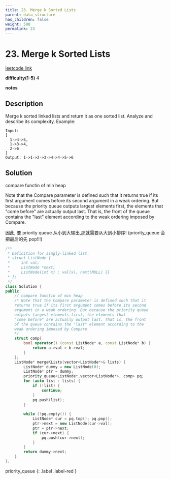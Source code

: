 ```yaml
---
title: 23. Merge k Sorted Lists
parent: data_structure
has_children: false
weight: 500
permalink: 23
---
```

# 23. Merge k Sorted Lists
[leetcode link](https://leetcode.com/problems/merge-k-sorted-lists/)

**difficulty(1-5)** 
4

**notes**   


## Description
Merge k sorted linked lists and return it as one sorted list. Analyze and describe its complexity.
Example:
```
Input:
[
  1->4->5,
  1->3->4,
  2->6
]
Output: 1->1->2->3->4->4->5->6
```

## Solution
compare functin of min heap

Note that the Compare parameter is defined such that it
returns true if its first argument comes before its second 
argument in a weak ordering. But because the priority queue 
outputs largest elements first, the elements that
"come before" are actually output last. That is, the front 
of the queue contains the "last" element according to the 
weak ordering imposed by Compare.

因此, 要 priority queue 从小到大输出,那就需要从大到小排序! (priority_queue 会把最后的先 pop!!!)

```c++
/**
 * Definition for singly-linked list.
 * struct ListNode {
 *     int val;
 *     ListNode *next;
 *     ListNode(int x) : val(x), next(NULL) {}
 * };
 */
class Solution {
public:
    // compare functin of min heap
    /* Note that the Compare parameter is defined such that it
    returns true if its first argument comes before its second 
    argument in a weak ordering. But because the priority queue 
    outputs largest elements first, the elements that
    "come before" are actually output last. That is, the front 
    of the queue contains the "last" element according to the 
    weak ordering imposed by Compare.
    */
    struct comp{
        bool operator() (const ListNode* a, const ListNode* b) {
            return a->val > b->val;
        }
    };
    ListNode* mergeKLists(vector<ListNode*>& lists) {
        ListNode* dummy = new ListNode(0);
        ListNode* ptr = dummy;
        priority_queue<ListNode*,vector<ListNode*>, comp> pq;
        for (auto list : lists) {
            if (!list) {
                continue;
            }
            pq.push(list);
        }
        
        while (!pq.empty()) {
            ListNode* cur = pq.top(); pq.pop();
            ptr->next = new ListNode(cur->val);
            ptr = ptr->next;
            if (cur->next) {
                pq.push(cur->next);
            }
        }
        return dummy->next;
    }
};
```
priority_queue
{: .label .label-red }
